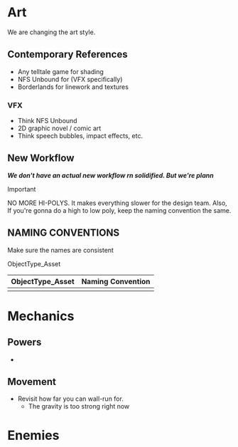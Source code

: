 # Art

We are changing the art style.

## Contemporary References

- Any telltale game for shading
- NFS Unbound for (VFX specifically)
- Borderlands for linework and textures

### VFX
- Think NFS Unbound
- 2D graphic novel / comic art
- Think speech bubbles, impact effects, etc.

## New Workflow

***We don't have an actual new workflow rn solidified. But we're plann***

> [!Important]
> NO MORE HI-POLYS. It makes everything slower for the design team. Also, If you're gonna do a high to low poly, keep the naming convention the same.

## NAMING CONVENTIONS
Make sure the names are consistent

ObjectType_Asset

| ObjectType_Asset | Naming Convention |
| ---------------- | ----------------- |
|                  |                   |

# Mechanics

## Powers

-

## Movement

- Revisit how far you can wall-run for.
	- The gravity is too strong right now

# Enemies
